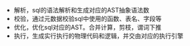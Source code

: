 - 解析，sql的语法解析和生成对应的AST抽象语法数
- 校验，通过元数据校验sql中使用的函数、表名、字段等
- 优化，优化sql对应的AST。合并计算，剪枝，谓词下推
- 执行，生成实行执行的物理代码和逻辑，并交由对应的执行引擎